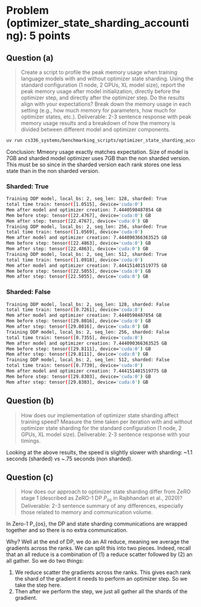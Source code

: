 # Problem (optimizer_state_sharding_accounting): 5 points

## Question (a)
> Create a script to profile the peak memory usage when training language models with and without optimizer state sharding. Using the standard configuration (1 node, 2 GPUs, XL model size), report the peak memory usage after model initialization, directly before the optimizer step, and directly after the optimizer step. Do the results align with your expectations? Break down the memory usage in each setting (e.g., how much memory for parameters, how much for optimizer states, etc.).
> Deliverable: 2-3 sentence response with peak memory usage results and a breakdown of how
> the memory is divided between different model and optimizer components.

```bash
uv run cs336_systems/benchmarking_scripts/optimizer_state_sharding_accounting.py
```

Conclusion: Mmeory usage exactly matches expectation. Size of model is 7GB and sharded model optimizer uses 7GB than the non sharded version. This must be so since in the sharded version each rank stores one less state than in the non sharded version.

### Sharded: True
```bash
Training DDP model, local_bs: 2, seq_len: 128, sharded: True
total time train: tensor([1.0515], device='cuda:0')
Mem after model and optimizer creation: 7.4440598487854 GB
Mem before step: tensor([22.4767], device='cuda:0') GB
Mem after step: tensor([22.4767], device='cuda:0') GB
Training DDP model, local_bs: 2, seq_len: 256, sharded: True
total time train: tensor([1.0569], device='cuda:0')
Mem after model and optimizer creation: 7.444090366363525 GB
Mem before step: tensor([22.4863], device='cuda:0') GB
Mem after step: tensor([22.4863], device='cuda:0') GB
Training DDP model, local_bs: 2, seq_len: 512, sharded: True
total time train: tensor([1.0918], device='cuda:0')
Mem after model and optimizer creation: 7.444151401519775 GB
Mem before step: tensor([22.5055], device='cuda:0') GB
Mem after step: tensor([22.5055], device='cuda:0') GB
```

### Sharded: False
```bash
Training DDP model, local_bs: 2, seq_len: 128, sharded: False
total time train: tensor([0.7261], device='cuda:0')
Mem after model and optimizer creation: 7.4440598487854 GB
Mem before step: tensor([29.8016], device='cuda:0') GB
Mem after step: tensor([29.8016], device='cuda:0') GB
Training DDP model, local_bs: 2, seq_len: 256, sharded: False
total time train: tensor([0.7355], device='cuda:0')
Mem after model and optimizer creation: 7.444090366363525 GB
Mem before step: tensor([29.8111], device='cuda:0') GB
Mem after step: tensor([29.8111], device='cuda:0') GB
Training DDP model, local_bs: 2, seq_len: 512, sharded: False
total time train: tensor([0.7739], device='cuda:0')
Mem after model and optimizer creation: 7.444151401519775 GB
Mem before step: tensor([29.8303], device='cuda:0') GB
Mem after step: tensor([29.8303], device='cuda:0') GB
```

## Question (b)
> How does our implementation of optimizer state sharding affect training speed? Measure the time taken per iteration with and without optimizer state sharding for the standard configuration (1 node, 2 GPUs, XL model size).
> Deliverable: 2-3 sentence response with your timings.

Looking at the above results, the speed is slightly slower with sharding: ~1.1 seconds (sharded) vs ~.75 seconds (non sharded).

## Question (c)
> How does our approach to optimizer state sharding differ from ZeRO stage 1 (described as ZeRO-1 DP $P_{os}$ in Rajbhandari et al., 2020)?
> Deliverable: 2-3 sentence summary of any differences, especially those related to memory and communication volume.

In Zero-1 P_{os}, the DP and state sharding communications are wrapped together and so there is no extra communication. 

Why? Well at the end of DP, we do an All reduce, meaning we average the gradients across the ranks. We can split this into two pieces. Indeed, recall that an all reduce is a combination of (1) a reduce scatter followed by (2) an all gather. So we do two things: 
1. We reduce scatter the gradients across the ranks. This gives each rank the shard of the gradient it needs to perform an optimizer step. So we take the step here. 
2. Then after we perform the step, we just all gather all the shards of the gradient.

